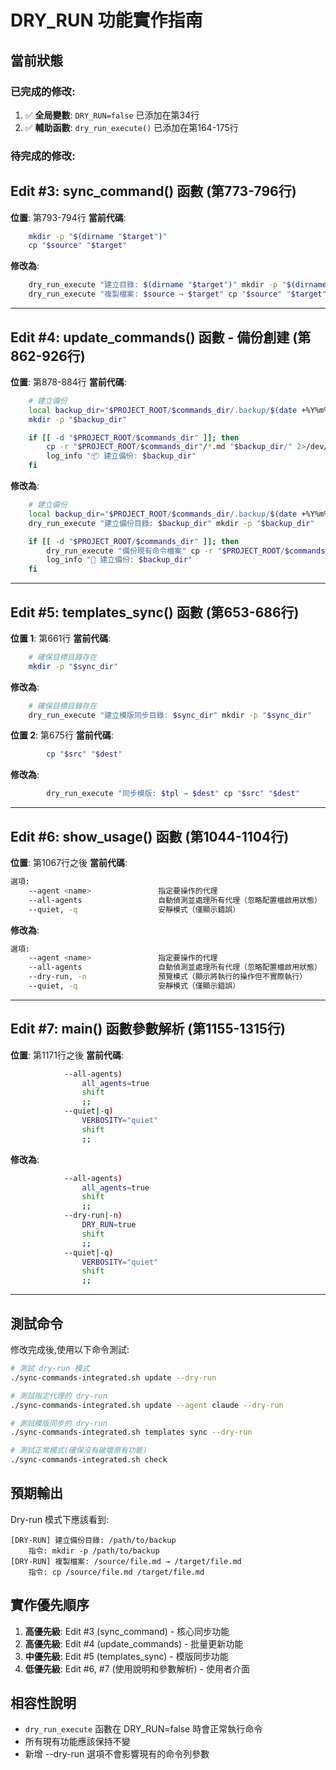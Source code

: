 # DRY_RUN 功能實作指南

## 當前狀態

### 已完成的修改:
1. ✅ **全局變數**: `DRY_RUN=false` 已添加在第34行
2. ✅ **輔助函數**: `dry_run_execute()` 已添加在第164-175行

### 待完成的修改:

## Edit #3: sync_command() 函數 (第773-796行)

**位置**: 第793-794行
**當前代碼**:
```bash
    mkdir -p "$(dirname "$target")"
    cp "$source" "$target"
```

**修改為**:
```bash
    dry_run_execute "建立目錄: $(dirname "$target")" mkdir -p "$(dirname "$target")"
    dry_run_execute "複製檔案: $source → $target" cp "$source" "$target"
```

---

## Edit #4: update_commands() 函數 - 備份創建 (第862-926行)

**位置**: 第878-884行
**當前代碼**:
```bash
    # 建立備份
    local backup_dir="$PROJECT_ROOT/$commands_dir/.backup/$(date +%Y%m%d_%H%M%S)"
    mkdir -p "$backup_dir"

    if [[ -d "$PROJECT_ROOT/$commands_dir" ]]; then
        cp -r "$PROJECT_ROOT/$commands_dir"/*.md "$backup_dir/" 2>/dev/null || true
        log_info "📦 建立備份: $backup_dir"
    fi
```

**修改為**:
```bash
    # 建立備份
    local backup_dir="$PROJECT_ROOT/$commands_dir/.backup/$(date +%Y%m%d_%H%M%S)"
    dry_run_execute "建立備份目錄: $backup_dir" mkdir -p "$backup_dir"

    if [[ -d "$PROJECT_ROOT/$commands_dir" ]]; then
        dry_run_execute "備份現有命令檔案" cp -r "$PROJECT_ROOT/$commands_dir"/*.md "$backup_dir/" 2>/dev/null || true
        log_info "💾 建立備份: $backup_dir"
    fi
```

---

## Edit #5: templates_sync() 函數 (第653-686行)

**位置 1**: 第661行
**當前代碼**:
```bash
    # 確保目標目錄存在
    mkdir -p "$sync_dir"
```

**修改為**:
```bash
    # 確保目標目錄存在
    dry_run_execute "建立模版同步目錄: $sync_dir" mkdir -p "$sync_dir"
```

**位置 2**: 第675行
**當前代碼**:
```bash
        cp "$src" "$dest"
```

**修改為**:
```bash
        dry_run_execute "同步模版: $tpl → $dest" cp "$src" "$dest"
```

---

## Edit #6: show_usage() 函數 (第1044-1104行)

**位置**: 第1067行之後
**當前代碼**:
```bash
選項:
    --agent <name>               指定要操作的代理
    --all-agents                 自動偵測並處理所有代理（忽略配置檔啟用狀態）
    --quiet, -q                  安靜模式（僅顯示錯誤）
```

**修改為**:
```bash
選項:
    --agent <name>               指定要操作的代理
    --all-agents                 自動偵測並處理所有代理（忽略配置檔啟用狀態）
    --dry-run, -n                預覽模式（顯示將執行的操作但不實際執行）
    --quiet, -q                  安靜模式（僅顯示錯誤）
```

---

## Edit #7: main() 函數參數解析 (第1155-1315行)

**位置**: 第1171行之後
**當前代碼**:
```bash
            --all-agents)
                all_agents=true
                shift
                ;;
            --quiet|-q)
                VERBOSITY="quiet"
                shift
                ;;
```

**修改為**:
```bash
            --all-agents)
                all_agents=true
                shift
                ;;
            --dry-run|-n)
                DRY_RUN=true
                shift
                ;;
            --quiet|-q)
                VERBOSITY="quiet"
                shift
                ;;
```

---

## 測試命令

修改完成後,使用以下命令測試:

```bash
# 測試 dry-run 模式
./sync-commands-integrated.sh update --dry-run

# 測試指定代理的 dry-run
./sync-commands-integrated.sh update --agent claude --dry-run

# 測試模版同步的 dry-run
./sync-commands-integrated.sh templates sync --dry-run

# 測試正常模式(確保沒有破壞原有功能)
./sync-commands-integrated.sh check
```

## 預期輸出

Dry-run 模式下應該看到:

```
[DRY-RUN] 建立備份目錄: /path/to/backup
    指令: mkdir -p /path/to/backup
[DRY-RUN] 複製檔案: /source/file.md → /target/file.md
    指令: cp /source/file.md /target/file.md
```

## 實作優先順序

1. **高優先級**: Edit #3 (sync_command) - 核心同步功能
2. **高優先級**: Edit #4 (update_commands) - 批量更新功能
3. **中優先級**: Edit #5 (templates_sync) - 模版同步功能
4. **低優先級**: Edit #6, #7 (使用說明和參數解析) - 使用者介面

## 相容性說明

- `dry_run_execute` 函數在 DRY_RUN=false 時會正常執行命令
- 所有現有功能應該保持不變
- 新增 --dry-run 選項不會影響現有的命令列參數
